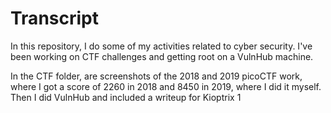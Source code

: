 # Transcript

In this repository, I do some of my activities related to cyber security. I've been working on CTF challenges and getting root on a VulnHub machine.

In the CTF folder, are screenshots of the 2018 and 2019 picoCTF work, where I got a score of 2260 in 2018 and 8450 in 2019, where I did it myself. Then I did VulnHub and included a writeup for Kioptrix 1
